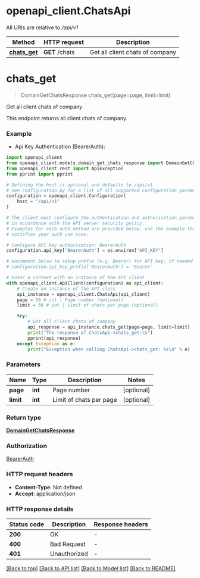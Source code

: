 # openapi_client.ChatsApi

All URIs are relative to */api/v1*

Method | HTTP request | Description
------------- | ------------- | -------------
[**chats_get**](ChatsApi.md#chats_get) | **GET** /chats | Get all client chats of company


# **chats_get**
> DomainGetChatsResponse chats_get(page=page, limit=limit)

Get all client chats of company

This endpoint returns all client chats of company.

### Example

* Api Key Authentication (BearerAuth):

```python
import openapi_client
from openapi_client.models.domain_get_chats_response import DomainGetChatsResponse
from openapi_client.rest import ApiException
from pprint import pprint

# Defining the host is optional and defaults to /api/v1
# See configuration.py for a list of all supported configuration parameters.
configuration = openapi_client.Configuration(
    host = "/api/v1"
)

# The client must configure the authentication and authorization parameters
# in accordance with the API server security policy.
# Examples for each auth method are provided below, use the example that
# satisfies your auth use case.

# Configure API key authorization: BearerAuth
configuration.api_key['BearerAuth'] = os.environ["API_KEY"]

# Uncomment below to setup prefix (e.g. Bearer) for API key, if needed
# configuration.api_key_prefix['BearerAuth'] = 'Bearer'

# Enter a context with an instance of the API client
with openapi_client.ApiClient(configuration) as api_client:
    # Create an instance of the API class
    api_instance = openapi_client.ChatsApi(api_client)
    page = 56 # int | Page number (optional)
    limit = 56 # int | Limit of chats per page (optional)

    try:
        # Get all client chats of company
        api_response = api_instance.chats_get(page=page, limit=limit)
        print("The response of ChatsApi->chats_get:\n")
        pprint(api_response)
    except Exception as e:
        print("Exception when calling ChatsApi->chats_get: %s\n" % e)
```



### Parameters


Name | Type | Description  | Notes
------------- | ------------- | ------------- | -------------
 **page** | **int**| Page number | [optional] 
 **limit** | **int**| Limit of chats per page | [optional] 

### Return type

[**DomainGetChatsResponse**](DomainGetChatsResponse.md)

### Authorization

[BearerAuth](../README.md#BearerAuth)

### HTTP request headers

 - **Content-Type**: Not defined
 - **Accept**: application/json

### HTTP response details

| Status code | Description | Response headers |
|-------------|-------------|------------------|
**200** | OK |  -  |
**400** | Bad Request |  -  |
**401** | Unauthorized |  -  |

[[Back to top]](#) [[Back to API list]](../README.md#documentation-for-api-endpoints) [[Back to Model list]](../README.md#documentation-for-models) [[Back to README]](../README.md)

